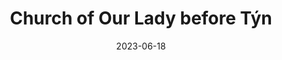 ---
title: "Church of Our Lady before Týn"
excerpt: "Gothic whispers adorn Tyn's sacred silhouette."
permalink: /voyage/prague/castle
collection: prague
date: 2023-06-18
header:
  overlay_image: /prague/church-tyn-3v1.jpg
---